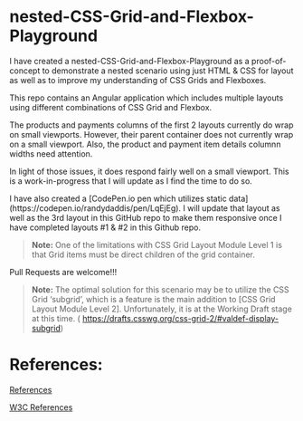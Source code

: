 # nested-CSS-Grid-and-Flexbox-Playground

<p>I have created a nested-CSS-Grid-and-Flexbox-Playground as a proof-of-concept to demonstrate a nested scenario using just HTML & CSS for layout as well as to improve my understanding of CSS Grids and Flexboxes.</p>

<p>This repo contains an Angular application which includes multiple layouts using different combinations of CSS Grid and Flexbox.</p>

<p>The products and payments columns of the first 2 layouts currently do wrap on small viewports. However, their parent container does not currently wrap on a small viewport. Also, the product and payment item details columnn widths need attention.</p>

<p>In light of those issues, it does respond fairly well on a small viewport. This is a work-in-progress that I will update as I find the time to do so. </p>

<p>I have also created a [CodePen.io pen which utilizes static data](https://codepen.io/randydaddis/pen/LqEjEg). I will update that layout as well as the 3rd layout in this GitHub repo to make them responsive once I have completed layouts #1 & #2 in this Github repo.</p>

>**Note:** One of the limitations with CSS Grid Layout Module Level 1 is that Grid items must be direct children of the grid container. 

Pull Requests are welcome!!!

>**Note:** The optimal solution for this scenario may be to utilize the CSS Grid ‘subgrid’, which is a feature is the main addition to [CSS Grid Layout Module Level 2]. Unfortunately, it is at the Working Draft stage at this time. ( https://drafts.csswg.org/css-grid-2/#valdef-display-subgrid)


# References:

[References](https://github.com/RandyDaddis/nested-CSS-Grid-and-Flexbox-Playground/wiki/References)

[W3C References](https://github.com/RandyDaddis/nested-CSS-Grid-and-Flexbox-Playground/wiki/W3C-Specifications)
